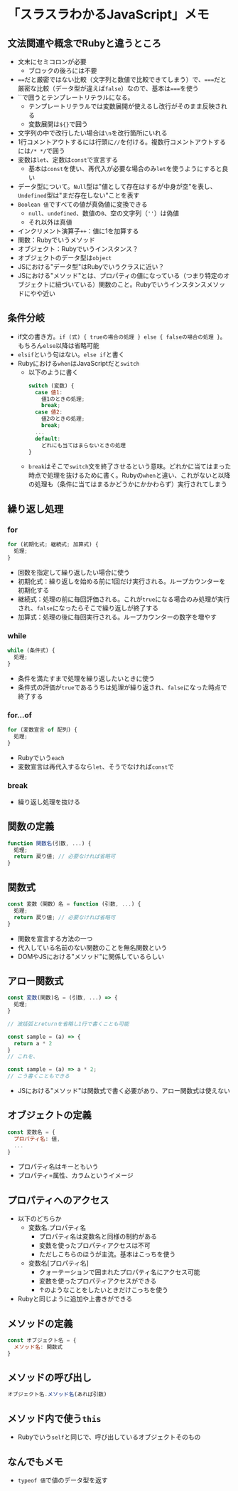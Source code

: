 # 「スラスラわかるJavaScript」メモ

## 文法関連や概念でRubyと違うところ
- 文末にセミコロンが必要
  - ブロックの後ろには不要
- `==`だと厳密ではない比較（文字列と数値で比較できてしまう）で、`===`だと厳密な比較（データ型が違えば`false`）なので、基本は`===`を使う
- ``で囲うとテンプレートリテラルになる。
  - テンプレートリテラルでは変数展開が使えるし改行がそのまま反映される
  - 変数展開は`${}`で囲う
- 文字列の中で改行したい場合は`\n`を改行箇所にいれる
- 1行コメントアウトするには行頭に`//`を付ける。複数行コメントアウトするには`/* */`で囲う
- 変数は`let`、定数は`const`で宣言する
  - 基本は`const`を使い、再代入が必要な場合のみ`let`を使うようにすると良い
- データ型について。`Null`型は"値として存在はするが中身が空"を表し、`Undefined`型は"まだ存在しない"ことを表す
- `Boolean 値`ですべての値が真偽値に変換できる
  - `null`、`undefined`、数値の`0`、空の文字列（`''`）は偽値
  - それ以外は真値
- インクリメント演算子`++`：値に1を加算する
- 関数：Rubyでいうメソッド
- オブジェクト：Rubyでいうインスタンス？
- オブジェクトのデータ型は`object`
- JSにおける"データ型"はRubyでいうクラスに近い？
- JSにおける"メソッド"とは、プロパティの値になっている（つまり特定のオブジェクトに紐づいている）関数のこと。Rubyでいうインスタンスメソッドにやや近い

## 条件分岐
- if文の書き方。`if (式) { trueの場合の処理 } else { falseの場合の処理 }`。もちろん`else`以降は省略可能
- `elsif`という句はない。`else if`と書く
- Rubyにおける`when`はJavaScriptだと`switch`
  - 以下のように書く
    ```js
    switch (変数) {
      case 値1:
        値1のときの処理;
        break;
      case 値2:
        値2のときの処理;
        break;
      ...
      default:
        どれにも当てはまらないときの処理
    }
    ```
  - `break`はそこで`switch`文を終了させるという意味。どれかに当てはまった時点で処理を抜けるために書く。Rubyの`when`と違い、これがないと以降の処理も（条件に当てはまるかどうかにかかわらず）実行されてしまう

## 繰り返し処理
### for
```js
for (初期化式; 継続式; 加算式) {
  処理;
}
```
- 回数を指定して繰り返したい場合に使う
- 初期化式：繰り返しを始める前に1回だけ実行される。ループカウンターを初期化する
- 継続式：処理の前に毎回評価される。これが`true`になる場合のみ処理が実行され、`false`になったらそこで繰り返しが終了する
- 加算式：処理の後に毎回実行される。ループカウンターの数字を増やす

### while
```js
while (条件式) {
  処理;
}
```
- 条件を満たすまで処理を繰り返したいときに使う
- 条件式の評価が`true`であるうちは処理が繰り返され、`false`になった時点で終了する

### for...of
```js
for (変数宣言 of 配列) {
  処理;
}
```
- Rubyでいう`each`
- 変数宣言は再代入するなら`let`、そうでなければ`const`で

### break
- 繰り返し処理を抜ける

## 関数の定義
```js
function 関数名(引数, ...) {
  処理;
  return 戻り値; // 必要なければ省略可
}
```

## 関数式
```js
const 変数（関数）名 = function (引数, ...) {
  処理;
  return 戻り値; // 必要なければ省略可
}
```
- 関数を宣言する方法の一つ
- 代入している名前のない関数のことを無名関数という
- DOMやJSにおける"メソッド"に関係しているらしい

## アロー関数式
```js
const 変数(関数)名 = (引数, ...) => {
  処理;
}
```
```js
// 波括弧とreturnを省略し1行で書くことも可能

const sample = (a) => {
  return a * 2
}
// これを、

const sample = (a) => a * 2;
// こう書くこともできる
```
- JSにおける"メソッド"は関数式で書く必要があり、アロー関数式は使えない

## オブジェクトの定義
```js
const 変数名 = {
  プロパティ名: 値,
  ...
}
```
- プロパティ名はキーともいう
- プロパティ=属性、カラムというイメージ

## プロパティへのアクセス
- 以下のどちらか
  - 変数名.プロパティ名
    - プロパティ名は変数名と同様の制約がある
    - 変数を使ったプロパティアクセスは不可
    - ただしこちらのほうが主流。基本はこっちを使う
  - 変数名[プロパティ名]
    - クォーテーションで囲まれたプロパティ名にアクセス可能
    - 変数を使ったプロパティアクセスができる
    - ↑のようなことをしたいときだけこっちを使う
- Rubyと同じように追加や上書きができる

## メソッドの定義
```js
const オブジェクト名 = {
  メソッド名: 関数式
}
```

## メソッドの呼び出し
```js
オブジェクト名.メソッド名(あれば引数)
```

## メソッド内で使う`this`
- Rubyでいう`self`と同じで、呼び出しているオブジェクトそのもの

## なんでもメモ
- `typeof 値`で値のデータ型を返す